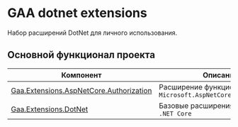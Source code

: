 # GAA dotnet extensions

Набор расширений DotNet для личного использования.

## Основной функционал проекта

| Компонент                                 | Описание                                                    |
|-------------------------------------------|-------------------------------------------------------------|
| [Gaa.Extensions.AspNetCore.Authorization] | Расширение функционала `Microsoft.AspNetCore.Authorization` |
| [Gaa.Extensions.DotNet]                   | Базовые расширения функционала `.NET Core`                  |

[Gaa.Extensions.AspNetCore.Authorization]: src/Gaa.Extensions.AspNetCore.Authorization/README.md
[Gaa.Extensions.DotNet]: src/Gaa.Extensions.DotNet/README.md